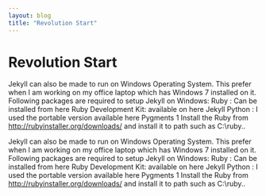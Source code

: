 ```yaml
---
layout: blog
title: "Revolution Start"
---
```


Revolution Start
================

Jekyll can also be made to run on Windows Operating System. This prefer when I am working on my office laptop which has Windows 7 installed on it. Following packages are required to setup Jekyll on Windows: Ruby : Can be installed from here Ruby Development Kit: available on here Jekyll Python : I used the portable version available here Pygments 1 Install the Ruby from http://rubyinstaller.org/downloads/ and install it to path such as C:\ruby..

Jekyll can also be made to run on Windows Operating System. This prefer when I am working on my office laptop which has Windows 7 installed on it. Following packages are required to setup Jekyll on Windows: Ruby : Can be installed from here Ruby Development Kit: available on here Jekyll Python : I used the portable version available here Pygments 1 Install the Ruby from http://rubyinstaller.org/downloads/ and install it to path such as C:\ruby..